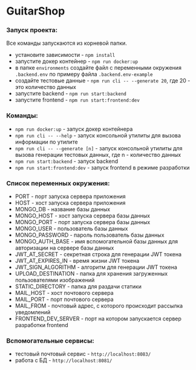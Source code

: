 # GuitarShop

### Запуск проекта:

Все команды запускаются из корневой папки.

- установите зависимости - `npm install`
- запустите докер контейнер - `npm run docker:up`
- в папке `environments` создайте файл с переменными окружения `.backend.env` по примеру файла `.backend.env-example`
- создайте тестовые данные - `npm run cli -- --generate 20`, где 20 - это количество данных
- запустите backend - `npm run start:backend`
- запустите frontend - `npm run start:frontend:dev`

### Команды:

- `npm run docker:up` - запуск докер контейнера
- `npm run cli -- --help` - запуск консольной утилиты для вызова информации по утилите
- `npm run cli -- --generate [n]` - запуск консольной утилиты для вызова генерации тестовых данных, где n - количество данных
- `npm run start:backend` - запуск backend
- `npm run start:frontend:dev` - запуск frontend в режиме разработки

### Список переменных окружения:

- PORT - порт запуска сервера приложения
- HOST - хост запуска сервера приложения
- MONGO_DB - название базы данных
- MONGO_HOST - хост запуска сервера базы данных
- MONGO_PORT - порт запуска сервера базы данных
- MONGO_USER - пользователь базы данных
- MONGO_PASSWORD - пароль пользователь базы данных
- MONGO_AUTH_BASE - имя вспомогательной базы данных для авторизации на сервере базы данных
- JWT_AT_SECRET - секретная строка для генерации JWT токена
- JWT_AT_EXPIRES_IN - время жизни JWT токена
- JWT_SIGN_ALGORITHM - алгоритм для генерации JWT токена
- UPLOAD_DESTINATION - папка для хранения загруженных пользователями изображений
- STATIC_DIRECTORY - папка для раздачи статики
- MAIL_HOST - хост почтового сервера
- MAIL_PORT - порт почтового сервера
- MAIL_FROM - почтовый адрес, с которого происходит рассылка уведомлений
- FRONTEND_DEV_SERVER - порт на котором запускается сервер разработки frontend

### Вспомогательные сервисы:

- тестовый почтовый сервис - `http://localhost:8083/`
- работа с БД - `http://localhost:8081/`
